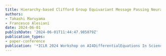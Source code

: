 ```yaml
---
title: Hierarchy-based Clifford Group Equivariant Message Passing Neural Networks
authors:
- Takashi Maruyama
- Francesco Alesiani
date: 2024-06-01
publishDate: '2024-06-01T11:44:47.985879Z'
publication_types:
- paper-conference
publication: '*ICLR 2024 Workshop on AI4DifferentialEquations In Science*'
---
```

